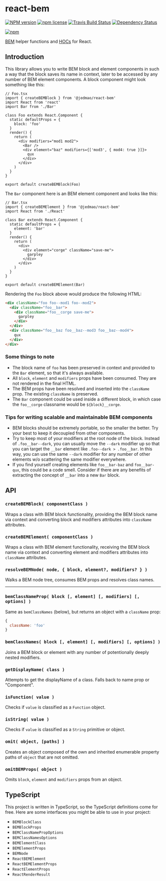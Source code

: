 # react-bem

[![NPM version](http://img.shields.io/npm/v/@jedmao/react-bem.svg?style=flat)](https://www.npmjs.com/package/@jedmao/react-bem)
[![npm license](http://img.shields.io/npm/l/@jedmao/react-bem.svg?style=flat-square)](https://www.npmjs.com/package/@jedmao/react-bem)
[![Travis Build Status](https://img.shields.io/travis/jedmao/react-bem.svg)](https://travis-ci.org/jedmao/react-bem)
[![Dependency Status](https://gemnasium.com/badges/github.com/jedmao/react-bem.svg)](https://gemnasium.com/github.com/jedmao/react-bem)

[![npm](https://nodei.co/npm/@jedmao/react-bem.svg?downloads=true)](https://nodei.co/npm/@jedmao/react-bem/)

[BEM](https://csswizardry.com/2013/01/mindbemding-getting-your-head-round-bem-syntax/) helper functions and [HOCs](https://reactjs.org/docs/higher-order-components.html) for React.

## Introduction

This library allows you to write BEM block and element components in such a way that the block saves its name in context, later to be accessed by any number of BEM element components. A block component might look something like this:

```tsx
// Foo.tsx
import { createBEMBlock } from '@jedmao/react-bem'
import React from 'react'
import Bar from './Bar'

class Foo extends React.Component {
  static defaultProps = {
    block: 'foo'
  }
  render() {
    return (
      <div modifiers="mod1 mod2">
        <Bar />
        <div element="baz" modifiers={['mod3', { mod4: true }]}>
          qux
        </div>
      </div>
    )
  }
}

export default createBEMBlock(Foo)
```

The `Bar` component here is an BEM element component and looks like this:

```tsx
// Bar.tsx
import { createBEMElement } from '@jedmao/react-bem'
import React from './React'

class Bar extends React.Component {
  static defaultProps = {
    element: 'bar'
  }
  render() {
    return (
      <div>
        <div element="corge" className="save-me">
          garpley
        </div>
      </div>
    )
  }
}

export default createBEMElement(Bar)
```

Rendering the `Foo` block above would produce the following HTML:

```html
<div className="foo foo--mod1 foo--mod2">
  <div className="foo__bar">
    <div className="foo__corge save-me">
      garpley
    </div>
  </div>
  <div className="foo__baz foo__baz--mod3 foo__baz--mod4">
    qux
  </div>
</div>
```

### Some things to note
- The block name of `foo` has been preserved in context and provided to the `Bar` element, so that it's always available.
- All `block`, `element` and `modifiers` props have been consumed. They are not rendered in the final HTML.
- The BEM props have been resolved and inserted into the `className` prop. The existing `className` is preserved.
- The `Bar` component could be used inside a different block, in which case the `foo__corge` classname would be `${block}__corge`.

### Tips for writing scalable and maintainable BEM components
- BEM blocks should be extremely portable, so the smaller the better. Try your best to keep it decoupled from other components.
- Try to keep most of your modifiers at the root node of the block. Instead of `.foo__bar--dark`, you can usually move the `--dark` modifier up so that you can target the `__bar` element like `.foo--dark > .foo__bar`. In this way, you can use the same `--dark` modifier for any number of other elements w/o scattering the same modifier everywhere.
- If you find yourself creating elements like `foo__bar-baz` and `foo__bar-qux`, this could be a code smell. Consider if there are any benefits of extracting the concept of `__bar` into a new `Bar` block.

## API

### `createBEMBlock( componentClass )`

Wraps a class with BEM block functionality, providing the BEM block name via context and converting block and modifiers attributes into `className` attributes.

### `createBEMElement( componentClass )`

Wraps a class with BEM element functionality, receiving the BEM block name via context and converting element and modifiers attributes into `className` attributes.

### `resolveBEMNode( node, { block, element?, modifiers? } )`

Walks a BEM node tree, consumes BEM props and resolves class names.

---

### `bemClassNameProp( block [, element] [, modifiers] [, options] )`

Same as `bemClassNames` (below), but returns an object with a `className` prop:

```js
{
  className: 'foo'
}
```

### `bemClassNames( block [, element] [, modifiers] [, options] )`

Joins a BEM block or element with any number of potentionally deeply nested modifiers.

### `getDisplayName( class )`

Attempts to get the displayName of a class. Falls back to name prop or "Component".

### `isFunction( value )`

Checks if `value` is classified as a `Function` object.

### `isString( value )`

Checks if `value` is classified as a `String` primitive or object.

### `omit( object, [paths] )`

Creates an object composed of the own and inherited enumerable property paths of `object` that are not omitted.

### `omitBEMProps( object )`

Omits `block`, `element` and `modifiers` props from an object.

## TypeScript

This project is written in TypeScript, so the TypeScript definitions come for free. Here are some interfaces you might be able to use in your project:

- `BEMBlockClass`
- `BEMBlockProps`
- `BEMClassNamePropOptions`
- `BEMClassNamesOptions`
- `BEMElementClass`
- `BEMElementProps`
- `BEMNode`
- `ReactBEMElement`
- `ReactBEMElementProps`
- `ReactElementProps`
- `ReactRenderResult`
